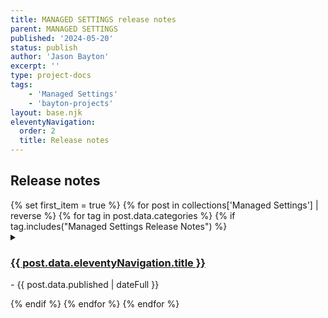 ```yaml
---
title: MANAGED SETTINGS release notes
parent: MANAGED SETTINGS
published: '2024-05-20'
status: publish
author: 'Jason Bayton'
excerpt: ''
type: project-docs
tags: 
    - 'Managed Settings'
    - 'bayton-projects'
layout: base.njk
eleventyNavigation:
  order: 2
  title: Release notes
---
```


## Release notes

<div class="support-list">
{% set first_item = true %}
{% for post in collections['Managed Settings'] | reverse %}
{% for tag in post.data.categories %}
{% if tag.includes("Managed Settings Release Notes") %}

<!-- Start the details element -->
<details {% if first_item %}open{% set first_item = false %}{% endif %}> <!-- Automatically open the first item -->
<!-- Summary element contains the title and date -->
<summary><h3><a href="{{ post.url }}">{{ post.data.eleventyNavigation.title }}</h3></a> - {{ post.data.published | dateFull }}</summary>

<!-- Content of the release note -->
<div class="release-content">
{{ post.templateContent | safe }}
</div>
</details>
<!-- End of details element -->

{% endif %}
{% endfor %}
{% endfor %}
</div>